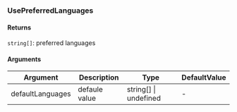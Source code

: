### UsePreferredLanguages

#### Returns
`string[]`: preferred languages

#### Arguments
|Argument|Description|Type|DefaultValue|
|---|---|---|---|
|defaultLanguages|defaule value|string[] \| undefined |-|